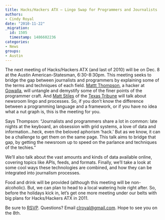 ```yaml
---
title: Hacks/Hackers ATX – Lingo Swap for Programmers and Journalists
authors:
- Cindy Royal
date: "2010-11-22"
_migration:
  id: 1505
  timestamp: 1486602236
categories:
- News
groups:
- Austin
---
```


The next meeting of Hacks/Hackers ATX (and last of 2010) will be on Dec. 8 at the Austin American-Statesman, 6:30-8:30pm. This meeting seeks to bridge the gap between journalists and programmers by explaining some of the terms and techniques of each field. [Mattt Thompson][1], a hacker at [Gowalla][2], will untangle and demystify some of the finer points of the programmer craft. And [Matt Stiles][3] of the [Texas Tribune][4] will talk about newsroom lingo and processes. So, if you don&#8217;t know the difference between a programming language and a framework, or if you have no idea what a nut graph is, this is the meeting for you.

Says Thompson: &#8220;Journalists and programmers share a lot in common: late nights at the keyboard, an obsession with grid systems, a love of data and information&#8230;heck, even the beloved aphorism &#8216;hack.&#8217; But as we know, it can be a challenge to get them on the same page. This talk aims to bridge that gap, by getting the newsroom up to speed on the parlance and techniques of the techies.&#8221;

We&#8217;ll also talk about the vast amounts and kinds of data available online, covering topics like APIs, feeds, and formats. Finally, we&#8217;ll take a look at some cool ways these technologies are combined, and how they can be integrated into journalism processes.

Food and drink will be provided (although this meeting will be non-alcoholic). But, we can plan to head to a local watering hole right after. So, before the holidays kick in, let&#8217;s get one more meeting under our belts with big plans for Hacks/Hackers ATX in 2011.

Be sure to [RSVP][5]. Questions? Email clroyal@gmail.com. Hope to see you on the 8th.

 [1]: http://twitter.com/mattt
 [2]: http://gowalla.com
 [3]: http://twitter.com/matt_stiles
 [4]: http://texastribune.org
 [5]: http://meetupaustin.hackshackers.com/calendar/15526184/